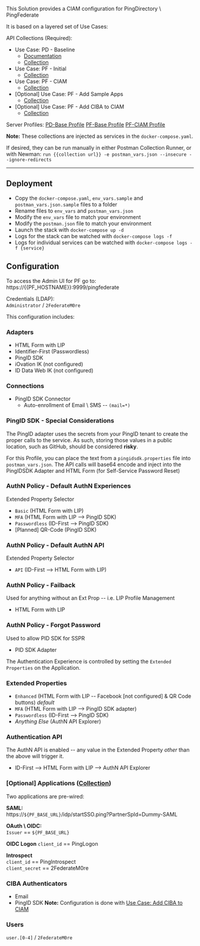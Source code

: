 This Solution provides a CIAM configuration for PingDirectory \ PingFederate

It is based on a layered set of Use Cases:

API Collections (Required): 
* Use Case: PD - Baseline
  * [Documentation]()
  * [Collection](https://www.getpostman.com/collections/251528ba1c88b823da85)
* Use Case: PF - Initial
  * [Collection](https://www.getpostman.com/collections/f8e24e4e53f7059beb10)
* Use Case: PF - CIAM
  * [Collection](https://www.getpostman.com/collections/b17a3494b4f4d54de628)
* [Optional] Use Case: PF - Add Sample Apps
  * [Collection](https://www.getpostman.com/collections/9bd0b2aa44487c0204f0)
* [Optional] Use Case: PF - Add CIBA to CIAM
  * [Collection](https://www.getpostman.com/collections/246ba03433c2ffe26de0)

Server Profiles:
[PD-Base Profile](https://github.com/cprice-ping/Profile-PD-Base)
[PF-Base Profile](https://github.com/cprice-ping/Profile-PF-Base)
[PF-CIAM Profile](https://github.com/cprice-ping/Profile-PF-CIAM)

**Note:** These collections are injected as services in the `docker-compose.yaml`.  

If desired, they can be run manually in either Postman Collection Runner, or with Newman: `run {{collection url}} -e postman_vars.json --insecure --ignore-redirects`

---
## Deployment
* Copy the `docker-compose.yaml`, `env_vars.sample` and `postman_vars.json.sample` files to a folder
* Rename files to `env_vars` and `postman_vars.json`
* Modify the `env_vars` file to match your environment
* Modify the `postman.json` file to match your environment
* Launch the stack with `docker-compose up -d`
* Logs for the stack can be watched with `docker-compose logs -f`
* Logs for individual services can be watched with `docker-compose logs -f {service}`

## Configuration

To access the Admin UI for PF go to:  
https://{{PF_HOSTNAME}}:9999/pingfederate

Credentials (LDAP):  
`Administrator` / `2FederateM0re`

This configuration includes:

### Adapters
* HTML Form with LIP
* Identifier-First (Passwordless)
* PingID SDK
* iOvation IK (not configured)
* ID Data Web IK (not configured)

### Connections
* PingID SDK Connector
  * Auto-enrollment of Email \ SMS -- `(mail=*)`

### PingID SDK - Special Considerations
The PingID adapter uses the secrets from your PingID tenant to create the proper calls to the service. As such, storing those values in a public location, such as GitHub, should be considered **risky**.

For this Profile, you can place the text from a `pingidsdk.properties` file into `postman_vars.json`. The API calls will base64 encode and inject into the PingIDSDK Adapter and HTML Form (for Self-Service Password Reset)

### AuthN Policy - Default AuthN Experiences
Extended Property Selector
* `Basic` (HTML Form with LIP)
* `MFA` (HTML Form with LIP --> PingID SDK)
* `Passwordless` (ID-First --> PingID SDK)
* [Planned] QR-Code (PingID SDK)

### AuthN Policy - Default AuthN API
Extended Property Selector
* `API` (ID-First --> HTML Form with LIP)

### AuthN Policy - Failback
Used for anything without an Ext Prop -- i.e. LIP Profile Management
* HTML Form with LIP

### AuthN Policy - Forgot Password
Used to allow PID SDK for SSPR
* PID SDK Adapter

The Authentication Experience is controlled by setting the `Extended Properties` on the Application.   

### Extended Properties
* `Enhanced` (HTML Form with LIP --  Facebook [not configured] & QR Code buttons) *default*
* `MFA` (HTML Form with LIP --> PingID SDK adapter)
* `Passwordless` (ID-First --> PingID SDK)
* _Anything Else_ (AuthN API Explorer)

### Authentication API
The AuthN API is enabled -- any value in the Extended Property *other* than the above will trigger it.
* ID-First --> HTML Form with LIP --> AuthN API Explorer 

### [Optional] Applications ([Collection](https://www.getpostman.com/collections/9bd0b2aa44487c0204f0))
Two applications are pre-wired:

**SAML:**  
https://`${PF_BASE_URL}`/idp/startSSO.ping?PartnerSpId=Dummy-SAML

**OAuth \ OIDC:**  
`Issuer` == `${PF_BASE_URL}`  

**OIDC Logon**
`client_id` == PingLogon  

**Introspect**  
`client_id` == PingIntrospect  
`client_secret` == 2FederateM0re

### CIBA Authenticators
* Email
* PingID SDK
**Note:** Configuration is done with  [Use Case: Add CIBA to CIAM](https://www.getpostman.com/collections/246ba03433c2ffe26de0)

### Users
`user.[0-4]` / `2FederateM0re`
